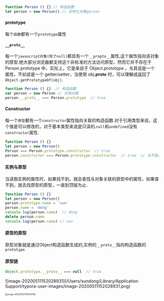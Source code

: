 ```javascript
function Person () {} // 构造函数
let person = new Person() // 实例化对象person

```

#### prototype

每个`函数`都有一个`prototype`属性

#### `__proto__`

每一个`javascript对象(除了null)`都具有一个`__propto__`属性,这个属性指向该对象的原型.绝大部分浏览器都支持这个非标准的方法访问原型，然而它并不存在于 Person.prototype 中，实际上，它是来自于 Object.prototype ，与其说是一个属性，不如说是一个 getter/setter，当使用 obj.__proto__ 时，可以理解成返回了 `Object.getPrototypeOf(obj)`.

```javascript
function Person () {}  // 构造函数
var person = new Person // 实例对象
person.__proto__ === Person.prototype  // true
```

#### Constructor

每一个`原型`都有一个`constructor`属性指向关联的构造函数.对于引用类型来说，这个值是可以修改的，对于基本类型来说是只读的.`null`和`undefined`没有`constructor`属性.

```javascript
function Person () {}
let person = new Person()
Person === Person.prototype.constructor  // true
person.constructor === Person.prototype.constructor  // true  // 当不能直接读取是，则从原型链上获取
```

#### 实例与原型

当读取实例的属性时，如果找不到，就会查找与对象关联的原型中的属性，如果查不到，就去找原型的原型，一直到顶层为止.

```javascript
function Person () {}
let person = new Person()
person.prototype.name = 'sun'
person.name = 'dong'
console.log(person.name)  // dong
delete person.name
console.log(person.name) // sun
```

#### 原型的原型

原型对象就是通过Object构造函数生成的,实例的`__proto__`指向构造函数的`prototype`

#### 原型链

```javascript
Object.prototype.__proto__ === null  // true
```

![image-20200511152028931](/Users/sundong/Library/Application Support/typora-user-images/image-20200511152028931.png)

<img src="/Users/sundong/Library/Application Support/typora-user-images/image-20220512114030780.png" alt="image-20220512114030780" style="zoom: 50%;" />
